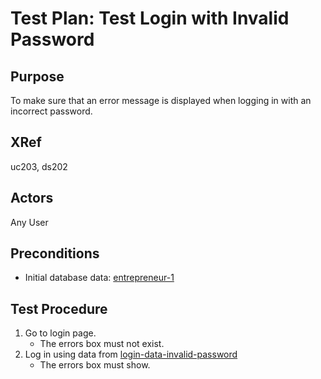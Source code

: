 Test Plan: Test Login with Invalid Password
===========================================

## Purpose

To make sure that an error message is displayed when logging in with an
incorrect password.


## XRef

uc203, ds202


## Actors

Any User


## Preconditions

* Initial database data: [entrepreneur-1](../../../casper/fixtures/entrepreneur-1.yml)


## Test Procedure

1. Go to login page.
    * The errors box must not exist.
2. Log in using data from [login-data-invalid-password](../../../casper/testdata/login-data-invalid-password.yml)
    * The errors box must show.


